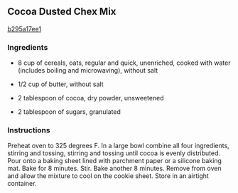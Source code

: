 ## Cocoa Dusted Chex Mix

[b295a17ee1](http://tastykitchen.com/recipes/appetizers-and-snacks/cocoa-dusted-chex-mix/)

### Ingredients

 - 8 cup of cereals, oats, regular and quick, unenriched, cooked with water (includes boiling and microwaving), without salt

 - 1/2 cup of butter, without salt

 - 2 tablespoon of cocoa, dry powder, unsweetened

 - 2 tablespoon of sugars, granulated

### Instructions

Preheat oven to 325 degrees F. In a large bowl combine all four ingredients, stirring and tossing, stirring and tossing until cocoa is evenly distributed. Pour onto a baking sheet lined with parchment paper or a silicone baking mat. Bake for 8 minutes. Stir. Bake another 8 minutes. Remove from oven and allow the mixture to cool on the cookie sheet. Store in an airtight container.